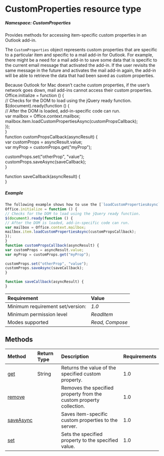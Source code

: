 # CustomProperties resource type

##### Namespace: *CustomProperties*

Provides methods for accessing item-specific custom properties in an Outlook add-in.

The `CustomProperties` object represents custom properties that are specific to a particular item and specific to a mail add-in for Outlook. For example, there might be a need for a mail add-in to save some data that is specific to the current email message that activated the add-in. If the user revisits the same message in the future and activates the mail add-in again, the add-in will be able to retrieve the data that had been saved as custom properties. 	 
 	 
Because Outlook for Mac doesn’t cache custom properties, if the user’s network goes down, mail add-ins cannot access their custom properties. 	 
Office.initialize = function () { 	 
// Checks for the DOM to load using the jQuery ready function. 	 
$(document).ready(function () { 	 
// After the DOM is loaded, add-in-specific code can run. 	 
var mailbox = Office.context.mailbox; 	 
mailbox.item.loadCustomPropertiesAsync(customPropsCallback); 	 
}); 	 
} 	 
function customPropsCallback(asyncResult) { 	 
var customProps = asyncResult.value; 	 
var myProp = customProps.get("myProp"); 	 
 	 
customProps.set("otherProp", "value"); 	 
customProps.saveAsync(saveCallback); 	 
} 	 
 	 
function saveCallback(asyncResult) { 	 
} 	 
##### Example 
 	 

```js 	 
The following example shows how to use the [`loadCustomPropertiesAsync`]{@link Office.context.mailbox.Item#loadCustomPropertiesAsync} method to asynchronously load custom properties that are specific to the current item. The example also shows how to use the [`saveAsync`]{@link CustomProperties#saveAsync} method to save these properties back to the server. After loading the custom properties, the example uses the [`get`]{@link CustomProperties#get} method to read the custom property `myProp`, the [`set`]{@link CustomProperties#set} method to write the custom property `otherProp`, and then finally calls the `saveAsync` method to save the custom properties. 	 
Office.initialize = function () { 	 
// Checks for the DOM to load using the jQuery ready function. 	 
$(document).ready(function () { 	 
// After the DOM is loaded, add-in-specific code can run. 	 
var mailbox = Office.context.mailbox; 	 
mailbox.item.loadCustomPropertiesAsync(customPropsCallback); 	 
}); 	 
} 	 
function customPropsCallback(asyncResult) { 	 
var customProps = asyncResult.value; 	 
var myProp = customProps.get("myProp"); 	 
 	 
customProps.set("otherProp", "value"); 	 
customProps.saveAsync(saveCallback); 	 
} 	 
 	 
function saveCallback(asyncResult) { 	 
} 	 
```


|Requirement| Value|
|:----------|:-----|
|Minimum requirement set/version: | *1.0*|
|Minimum permission level |*ReadItem* |
|Modes supported | *Read, Compose*|



## Methods

| Method	   | Return Type    | Description | Requirements|
|:-------------|:---------------|:------------|:----|
| [get](get)     | String | Returns the value of the specified custom property.  | 1.0|  
| [remove](remove)     |  | Removes the specified property from the custom property collection.  | 1.0|  
| [saveAsync](saveasync)     |  | Saves item-specific custom properties to the server.  | 1.0|  
| [set](set)     |  | Sets the specified property to the specified value.  | 1.0|  

